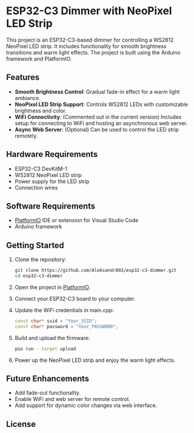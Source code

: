 # ESP32-C3 Dimmer with NeoPixel LED Strip

This project is an ESP32-C3-based dimmer for controlling a WS2812 NeoPixel LED strip. It includes functionality for smooth brightness transitions and warm light effects. The project is built using the Arduino framework and PlatformIO.

## Features

- **Smooth Brightness Control**: Gradual fade-in effect for a warm light ambiance.
- **NeoPixel LED Strip Support**: Controls WS2812 LEDs with customizable brightness and color.
- **WiFi Connectivity**: (Commented out in the current version) Includes setup for connecting to WiFi and hosting an asynchronous web server.
- **Async Web Server**: (Optional) Can be used to control the LED strip remotely.

## Hardware Requirements

- ESP32-C3 DevKitM-1
- WS2812 NeoPixel LED strip
- Power supply for the LED strip
- Connection wires

## Software Requirements

- [PlatformIO](https://platformio.org/) IDE or extension for Visual Studio Code
- Arduino framework

## Getting Started

1. Clone the repository:
   ```bash
   git clone https://github.com/Aleksandr802/esp32-c3-dimmer.git
   cd esp32-c3-dimmer
   ```

2. Open the project in [PlatformIO](https://platformio.org/).

3. Connect your ESP32-C3 board to your computer.

4. Update the WiFi credentials in main.cpp:
   ```cpp
   const char* ssid = "Your_SSID";
   const char* password = "Your_PASSWORD";
   ```

5. Build and upload the firmware:
   ```bash
   pio run --target upload
   ```

6. Power up the NeoPixel LED strip and enjoy the warm light effects.

## Future Enhancements

- Add fade-out functionality.
- Enable WiFi and web server for remote control.
- Add support for dynamic color changes via web interface.

## License

